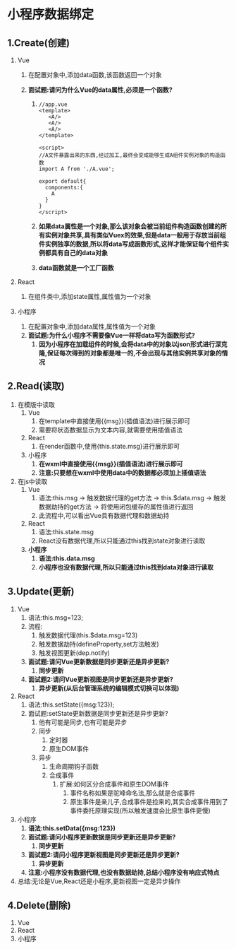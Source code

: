 # 小程序数据绑定

## 1.Create(创建)

1. Vue

   1. 在配置对象中,添加data函数,该函数返回一个对象

   2. **面试题:请问为什么Vue的data属性,必须是一个函数?**

      1. ```vue
         //app.vue
         <template>
         	<A/>
         	<A/>
         	<A/>
         </template>

         <script>
         //A文件暴露出来的东西,经过加工,最终会变成能够生成A组件实例对象的构造函数  
         import A from './A.vue';

         export default{
           components:{
             A
           }
         }
         </script>
         ```

      2. **如果data属性是一个对象,那么该对象会被当前组件构造函数创建的所有实例对象共享,具有类似Vuex的效果,但是data一般用于存放当前组件实例独享的数据,所以将data写成函数形式,这样才能保证每个组件实例都具有自己的data对象**

      3. **data函数就是一个工厂函数**

2. React

   1. 在组件类中,添加state属性,属性值为一个对象

3. 小程序

   1. 在配置对象中,添加data属性,属性值为一个对象
   2. **面试题:为什么小程序不需要像Vue一样将data写为函数形式?**
      1. **因为小程序在加载组件的时候,会将data中的对象以json形式进行深克隆,保证每次得到的对象都是唯一的,不会出现与其他实例共享对象的情况**

## 2.Read(读取)

1. 在模版中读取
   1. Vue
      1. 在template中直接使用{{msg}}(插值语法)进行展示即可
      2. 需要将状态数据显示为文本内容,就需要使用插值语法
   2. React
      1. 在render函数中,使用{this.state.msg}进行展示即可
   3. 小程序
      1. **在wxml中直接使用{{msg}}(插值语法)进行展示即可**
      2. **注意:只要想在wxml中使用data中的数据都必须加上插值语法**
2. 在js中读取
   1. Vue
      1. 语法:this.msg -> 触发数据代理的get方法 -> this.$data.msg -> 触发数据劫持的get方法 -> 将使用闭包缓存的属性值进行返回
      2. 此流程中,可以看出Vue具有数据代理和数据劫持
   2. React
      1. 语法:this.state.msg
      2. React没有数据代理,所以只能通过this找到state对象进行读取
   3. **小程序**
      1. **语法:this.data.msg**
      2. **小程序也没有数据代理,所以只能通过this找到data对象进行读取**

## 3.Update(更新)

1. Vue
   1. 语法:this.msg=123;
   2. 流程:
      1. 触发数据代理(this.$data.msg=123)
      2. 触发数据劫持(defineProperty,set方法触发)
      3. 触发视图更新(dep.notify)
   3. **面试题:请问Vue更新数据是同步更新还是异步更新?**
      1. **同步更新**
   4. **面试题2:请问Vue更新视图是同步更新还是异步更新?**
      1. **异步更新(从后台管理系统的编辑模式切换可以体现)**
2. React
   1. 语法:this.setState({msg:123});
   2. 面试题:setState更新数据是同步更新还是异步更新?
      1. 他有可能是同步,也有可能是异步
      2. 同步
         1. 定时器
         2. 原生DOM事件
      3. 异步
         1. 生命周期钩子函数
         2. 合成事件
            1. 扩展:如何区分合成事件和原生DOM事件
               1. 事件名称如果是驼峰命名法,那么就是合成事件
               2. 原生事件是亲儿子,合成事件是捡来的,其实合成事件用到了事件委托原理实现(所以触发速度会比原生事件更慢)
3. 小程序
   1. **语法:this.setData({msg:123})**
   2. **面试题:请问小程序更新数据是同步更新还是异步更新?**
      1. **同步更新**
   3. **面试题2:请问小程序更新视图是同步更新还是异步更新?**
      1. **异步更新**
   4. **注意:小程序没有数据代理,也没有数据劫持,总结小程序没有响应式特点**
4. 总结:无论是Vue,React还是小程序,更新视图一定是异步操作

## 4.Delete(删除)

1. Vue
2. React
3. 小程序